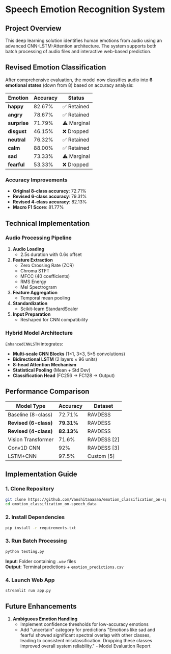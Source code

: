 # Speech Emotion Recognition System

## Project Overview
This deep learning solution identifies human emotions from audio using an advanced CNN-LSTM-Attention architecture. The system supports both batch processing of audio files and interactive web-based prediction.

## Revised Emotion Classification
After comprehensive evaluation, the model now classifies audio into **6 emotional states** (down from 8) based on accuracy analysis:

| Emotion   | Accuracy | Status       |
|-----------|----------|--------------|
| **happy**   | 82.67%      | ✅ Retained  |
| **angry**   | 78.67%      | ✅ Retained  |
| **surprise**| 71.79%      | ⚠️ Marginal  |
| **disgust** | 46.15%      | ❌ Dropped |
| **neutral** | 76.32%      | ✅ Retained |
| **calm**    | 88.00%      | ✅ Retained  |
| **sad**     | 73.33%      | ⚠️ Marginal   |
| **fearful** | 53.33%     | ❌ Dropped   |

### Accuracy Improvements
- **Original 8-class accuracy**: 72.71%
- **Revised 6-class accuracy**: 79.31%
- **Revised 4-class accuracy**: 82.13%
- **Macro F1 Score**: 81.77%

## Technical Implementation
### Audio Processing Pipeline
1. **Audio Loading**  
   - 2.5s duration with 0.6s offset
2. **Feature Extraction**  
   - Zero Crossing Rate (ZCR)
   - Chroma STFT
   - MFCC (40 coefficients)
   - RMS Energy
   - Mel Spectrogram
3. **Feature Aggregation**  
   - Temporal mean pooling
4. **Standardization**  
   - Scikit-learn StandardScaler
5. **Input Preparation**  
   - Reshaped for CNN compatibility

### Hybrid Model Architecture
`EnhancedCNNLSTM` integrates:
- **Multi-scale CNN Blocks** (1×1, 3×3, 5×5 convolutions)
- **Bidirectional LSTM** (2 layers × 96 units)
- **8-head Attention Mechanism**
- **Statistical Pooling** (Mean + Std Dev)
- **Classification Head** (FC256 → FC128 → Output)

## Performance Comparison
| Model Type          | Accuracy | Dataset     |
|---------------------|----------|-------------|
| Baseline (8-class)  | 72.71%    | RAVDESS     |
| **Revised (6-class)** | **79.31%** | RAVDESS     |
| **Revised (4-class)** | **82.13%** | RAVDESS     |
| Vision Transformer  | 71.6%    | RAVDESS [2] |
| Conv1D CNN          | 92%      | RAVDESS [3] |
| LSTM+CNN            | 97.5%    | Custom [5]  |

## Implementation Guide

### 1. Clone Repository
```bash
git clone https://github.com/Vanshitaaaaaa/emotion_classification_on-speech_data
cd emotion_classification_on-speech_data

```

### 2. Install Dependencies
```bash
pip install -r requirements.txt
```

### 3. Run Batch Processing
```bash
python testing.py
```
**Input**: Folder containing `.wav` files  
**Output**: Terminal predictions + `emotion_predictions.csv`

### 4. Launch Web App
```bash
streamlit run app.py
```

## Future Enhancements
1. **Ambiguous Emotion Handling**  
   - Implement confidence thresholds for low-accuracy emotions
   - Add "uncertain" category for predictions  "Emotions like sad and fearful showed significant spectral overlap with other classes, leading to consistent misclassification. Dropping these classes improved overall system reliability." - Model Evaluation Report


